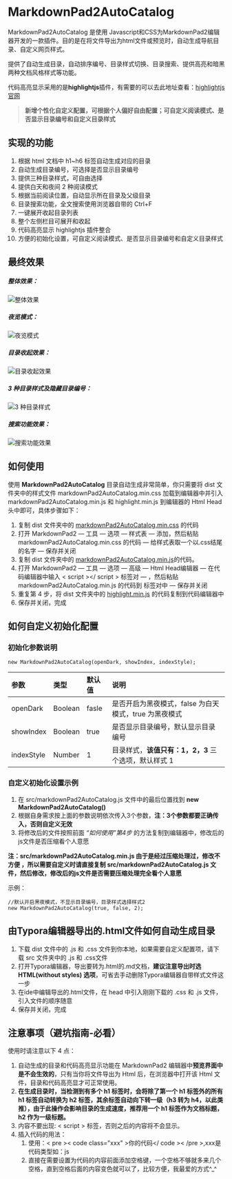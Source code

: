 # MarkdownPad2AutoCatalog 

MarkdownPad2AutoCatalog 是使用 Javascript和CSS为MarkdownPad2编辑器开发的一款插件。目的是在将文件导出为html文件或预览时，自动生成导航目录、自定义网页样式。

提供了自动生成目录，自动排序编号、目录样式切换、目录搜索、提供高亮和暗黑两种文档风格样式等功能。

代码高亮显示采用的是**highlightjs**插件，有需要的可以去此地址查看：[highlightjs官网](https://highlightjs.org "highlightjs")

> **新增个性化自定义配置，可根据个人偏好自由配置；可自定义阅读模式、是否显示目录编号和自定义目录样式**

## 实现的功能

1. 根据 html 文档中 h1~h6 标签自动生成对应的目录
2. 自动生成目录编号，可选择是否显示目录编号
3. 提供三种目录样式，可自由选择
4. 提供白天和夜间 2 种阅读模式
5. 根据当前阅读位置，自动显示所在目录及父级目录
6. 目录搜索功能，全文搜索使用浏览器自带的 Ctrl+F
7. 一键展开收起目录列表
8. 整个左侧栏目可展开和收起
9. 代码高亮显示 highlightjs 插件整合
10. 方便的初始化设置，可自定义阅读模式、是否显示目录编号和自定义目录样式


## 最终效果

##### 整体效果：

![整体效果](https://raw.githubusercontent.com/cayxc/MarkdownPad2AutoCatalog/master/img/mkdac-1.png)

##### 夜览模式：

![夜览模式](https://raw.githubusercontent.com/cayxc/MarkdownPad2AutoCatalog/master/img/mkdac-2.png)

##### 目录收起效果：

![目录收起效果](https://raw.githubusercontent.com/cayxc/MarkdownPad2AutoCatalog/master/img/mkdac-4.png)

##### 3 种目录样式及隐藏目录编号：

![3 种目录样式](https://raw.githubusercontent.com/cayxc/MarkdownPad2AutoCatalog/master/img/mkdac-3.png)

##### 搜索功能效果：

![搜索功能效果](https://raw.githubusercontent.com/cayxc/MarkdownPad2AutoCatalog/master/img/mkdac-5.png)


## 如何使用 

使用 **MarkdownPad2AutoCatalog** 目录自动生成非常简单，你只需要将 dist 文件夹中的样式文件 markdownPad2AutoCatalog.min.css 加载到编辑器中并引入 markdownPad2AutoCatalog.min.js 和 highlight.min.js 到编辑器的 Html Head头中即可，具体步骤如下：

1. 复制 dist 文件夹中的 <u>markdownPad2AutoCatalog.min.css</u> 的代码
2. 打开 MarkdownPad2 — 工具 — 选项 — 样式表 — 添加，然后粘贴 markdownPad2AutoCatalog.min.css 的代码 — 给样式表取一个以.css结尾的名字 — 保存并关闭 
3. 复制 dist 文件夹中的 <u>markdownPad2AutoCatalog.min.js</u>的代码。
4. 打开 MarkdownPad2 — 工具 — 选项 — 高级 — Html Head编辑器 — 在代码编辑器中输入 < script ></ script > 标签对 — ，然后粘贴 markdownPad2AutoCatalog.min.js 的代码到 <script></script> 标签对中 — 保存并关闭
5. 重复第 4 步，将 dist 文件夹中的 <u>highlight.min.js</u> 的代码复制到代码编辑器中
6. 保存并关闭，完成

## 如何自定义初始化配置

### 初始化参数说明 

`new MarkdownPad2AutoCatalog(openDark, showIndex, indexStyle);`

参数 | 类型 | 默认值 | 说明
:- | :- | :- | :-
openDark | Boolean | fasle | 是否开启为黑夜模式，false 为白天模式，true 为黑夜模式
showIndex | Boolean | true | 是否显示目录编号，默认显示目录编号
indexStyle | Number | 1 | 目录样式，**该值只有：1，2，3** 三个选项，默认样式 1

### 自定义初始化设置示例

1. 在 src/markdownPad2AutoCatalog.js 文件中的最后位置找到 **new MarkdownPad2AutoCatalog()**
2. 根据自身需求按上面的参数说明依次传入3个参数，**注：3个参数都要正确传入，否则自定义无效**
3. 将修改后的文件按照前面 *“如何使用”第4步* 的方法复制到编辑器中，修改后的js文件是否压缩看个人意愿 

**注：src/markdownPad2AutoCatalog.min.js 由于是经过压缩处理过，修改不方便 ，所以需要自定义时请直接复制 src/markdownPad2AutoCatalog.js 文件，然后修改，修改后的js文件是否需要压缩处理完全看个人意愿**

示例：

	//默认开启黑夜模式，不显示目录编号，目录样式选择样式2
	new MarkdownPad2AutoCatalog(true, false, 2);


## 由Typora编辑器导出的.html文件如何自动生成目录

 1. 下载 dist 文件中的 .js 和 .css 文件到你本地，如果需要自定义配置项，请下载 src 文件夹中的 .js 和 .css文件
 2. 打开Typora编辑器，导出要转为.html的.md文档，**建议注意导出时选 HTML(without styles) 选项**，可省去手动删除Typora编辑器自带样式文件这一步
 3. 在ide中编辑导出的.html文件，在 head 中引入刚刚下载的 .css 和 .js 文件，引入文件的顺序随意
 4. 保存并关闭，完成

## 注意事项（避坑指南-必看） 

使用时请注意以下 4 点：

1. 自动生成的目录和代码高亮显示功能在 MarkdownPad2 编辑器中**预览界面中是不会生效的**，只有当你将文件导出为 Html 后，在浏览器中打开该 Html 文件，目录和代码高亮显才可正常使用。
2. **在生成目录时，当检测到有多个 h1 标签时，会将除了第一个 h1 标签外的所有 h1 标签自动转换为 h2 标签，其余标签自动向下转一级（h3 转为 h4，以此类推），由于此操作会影响目录的生成速度，推荐用一个 h1 标签作为文档标题，h2 作为一级标题。**
3. 内容不要出现: < script > 标签，否则之后的内容将不会显示。
4. 插入代码的用法：
   1. 使用：< pre >< code class="xxx" >你的代码</ code >< /pre >,xxx是代码类型如：js
   2. 直接在需要设置为代码的内容前面添加空格键，一个空格不够就多来几个空格，直到空格后面的内容变色就可以了，比较方便，我最爱的方式^_^









